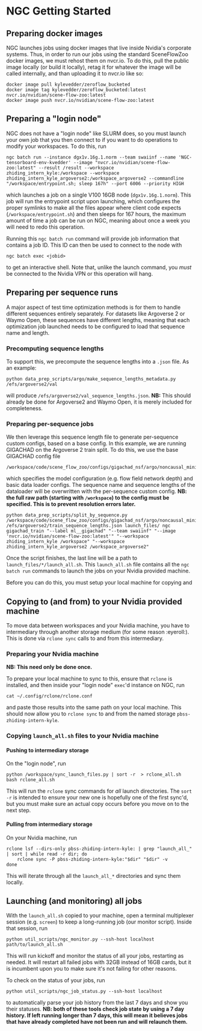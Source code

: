 # NGC Getting Started

## Preparing docker images

NGC launches jobs using docker images that live inside Nvidia's corporate systems. Thus, in order to run our jobs using the standard SceneFlowZoo docker images, we must rehost them on nvcr.io. To do this, pull the public image locally (or build it locally), retag it for whatever the image will be called internally, and than uploading it to nvcr.io like so:

```
docker image pull kylevedder/zeroflow_bucketed
docker image tag kylevedder/zeroflow_bucketed:latest nvcr.io/nvidian/scene-flow-zoo:latest
docker image push nvcr.io/nvidian/scene-flow-zoo:latest
```

## Preparing a "login node"

NGC does not have a "login node" like SLURM does, so you must launch your own job that you then connect to if you want to do operations to modify your workspaces. To do this, run

```
ngc batch run --instance dgx1v.16g.1.norm --team swaiinf --name 'NGC-tensorboard-env-kvedder' --image "nvcr.io/nvidian/scene-flow-zoo:latest" --result /result --workspace zhiding_intern_kyle:/workspace --workspace zhiding_intern_kyle_argoverse2:/workspace_argoverse2 --commandline "/workspace/entrypoint.sh; sleep 167h" --port 6006 --priority HIGH
```

which launches a job on a single V100 16GB node (`dgx1v.16g.1.norm`). This job will run the entrypoint script upon launching, which configures the proper symlinks to make all the files appear where client code expects (`/workspace/entrypoint.sh`) and then sleeps for 167 hours, the maximum amount of time a job can be run on NGC, meaning about once a week you will need to redo this operation.

Running this `ngc batch run` command will provide job information that contains a job ID. This ID can then be used to connect to the node with

```
ngc batch exec <jobid>
```

to get an interactive shell. Note that, unlike the launch command, you _must_ be connected to the Nvidia VPN or this operation will hang.

## Preparing per sequence runs

A major aspect of test time optimization methods is for them to handle different sequences entirely separately. For datasets like Argoverse 2 or Waymo Open, these sequences have different lengths, meaning that each optimization job launched needs to be configured to load that sequence name and length.

### Precomputing sequence lengths

To support this, we precompute the sequence lengths into a `.json` file. As an example:

```
python data_prep_scripts/argo/make_sequence_lengths_metadata.py /efs/argoverse2/val
```

will produce `/efs/argoverse2/val_sequence_lengths.json`. **NB:** This should already be done for Argoverse2 and Waymo Open, it is merely included for completeness.

### Preparing per-sequence jobs

We then leverage this sequence length file to generate per-sequence custom configs, based on a base config. In this example, we are running GIGACHAD on the Argoverse 2 train split. To do this, we use the base GIGACHAD config file 

```
/workspace/code/scene_flow_zoo/configs/gigachad_nsf/argo/noncausal_minibatched/train.py
```

which specifies the model configuration (e.g. flow field network depth) and basic data loader configs. The sequence name and sequence lengths of the dataloader will be overwritten with the per-sequence custom config. **NB: the full raw path (starting with `/workspace`) to the config must be specified. This is to prevent resolution errors later.**

```
python data_prep_scripts/split_by_sequence.py /workspace/code/scene_flow_zoo/configs/gigachad_nsf/argo/noncausal_minibatched/train.py /efs/argoverse2/train_sequence_lengths.json launch_files/ ngc gigachad_train "--label ml__gigachad" "--team swaiinf" "--image 'nvcr.io/nvidian/scene-flow-zoo:latest'" "--workspace zhiding_intern_kyle /workspace" "--workspace zhiding_intern_kyle_argoverse2 /workspace_argoverse2"
```
Once the script finishes, the last line will be a path to `launch_files/*/launch_all.sh`. This `launch_all.sh` file contains all the `ngc batch run` commands to launch the jobs on your Nvidia provided machine. 

Before you can do this, you must setup your local machine for copying and 

## Copying to (and from) to your Nvidia provided machine

To move data between workspaces and your Nvidia machine, you have to intermediary through another storage medium (for some reason :eyeroll:). This is done via `rclone sync` calls to and from this intermediary.

### Preparing your Nvidia machine

**NB: This need only be done once.**

To prepare your local machine to sync to this, ensure that `rclone` is installed, and then inside your "login node" `exec`'d instance on NGC, run

```
cat ~/.config/rclone/rclone.conf
```

and paste those results into the same path on your local machine. This should now allow you to `rclone sync` to and from the named storage `pbss-zhiding-intern-kyle`.


### Copying `launch_all.sh` files to your Nvidia machine


#### Pushing to intermediary storage

On the "login node", run 

```
python /workspace/sync_launch_files.py | sort -r  > rclone_all.sh
bash rclone_all.sh
```

This will run the `rclone` sync commands for _all_ launch directories. The `sort -r` is intended to ensure your new one is hopefully one of the first sync'd, but you must make sure an actual copy occurs before you move on to the next step.

#### Pulling from intermediary storage

On your Nvidia machine, run

```
rclone lsf --dirs-only pbss-zhiding-intern-kyle: | grep "launch_all_" | sort | while read -r dir; do
    rclone sync -P pbss-zhiding-intern-kyle:"$dir" "$dir" -v
done
```

This will iterate through all the `launch_all_*` directories and sync them locally.

## Launching (and monitoring) all jobs

With the `launch_all.sh` copied to your machine, open a terminal multiplexer session (e.g. `screen`) to keep a long-running job (our monitor script). Inside that session, run

```
python util_scripts/ngc_monitor.py --ssh-host localhost path/to/launch_all.sh
```

This will run kickoff and monitor the status of all your jobs, restarting as needed. It will restart all failed jobs with 32GB instead of 16GB cards, but it is incumbent upon you to make sure it's not failing for other reasons.

To check on the status of your jobs, run

```
python util_scripts/ngc_job_status.py --ssh-host localhost
```

to automatically parse your job history from the last 7 days and show you their statuses. **NB: both of these tools check job state by using a 7 day history. If left running longer than 7 days, this will mean it believes jobs that have already completed have not been run and will relaunch them.**